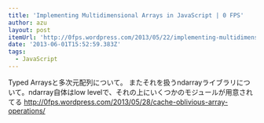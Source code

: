```yaml
---
title: 'Implementing Multidimensional Arrays in JavaScript | 0 FPS'
author: azu
layout: post
itemUrl: 'http://0fps.wordpress.com/2013/05/22/implementing-multidimensional-arrays-in-javascript/'
date: '2013-06-01T15:52:59.383Z'
tags:
  - JavaScript
---
```

Typed Arraysと多次元配列について。
またそれを扱うndarrayライブラリについて。ndarray自体はlow levelで、それの上にいくつかのモジュールが用意されてる http://0fps.wordpress.com/2013/05/28/cache-oblivious-array-operations/

